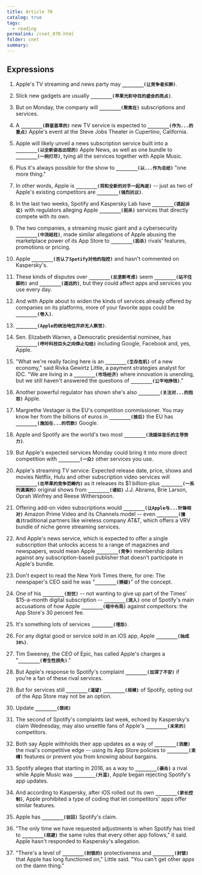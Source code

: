 ```yaml
---
title: Article 70
catalog: true
tags: 
  - reading
permalink: /cnet_070.html
folder: cnet
summary: 
---
```


## Expressions

1.  Apple's TV streaming and news party may <b data-toggle="tooltip" data-original-title="{{site.data.cans.g0_a}}">`________(让竞争者买醉)`</b>.

2.  Slick new gadgets are usually <b data-toggle="tooltip" data-original-title="{{site.data.cans.g0_b}}">`________(苹果光彩夺目的盛会的亮点)`</b>. 

3.  But on Monday, the company will <b data-toggle="tooltip" data-original-title="{{site.data.cans.g0_c}}">`________(聚焦在)`</b> subscriptions and services.

4.  A <b data-toggle="tooltip" data-original-title="{{site.data.cans.g0_d}}">`________(群星荟萃的)`</b> new TV service is expected to <b data-toggle="tooltip" data-original-title="{{site.data.cans.g0_d2}}">`________(作为...的重点)`</b> Apple's event at the Steve Jobs Theater in Cupertino, California. 

5.  Apple will likely unveil a news subscription service built into a <b data-toggle="tooltip" data-original-title="{{site.data.cans.g0_e}}">`________(以全新姿态出现的)`</b> Apple News, as well as one bundle to <b data-toggle="tooltip" data-original-title="{{site.data.cans.g0_e2}}">`________(一网打尽)`</b>, tying all the services together with Apple Music. 

6.  Plus it's always possible for the show to <b data-toggle="tooltip" data-original-title="{{site.data.cans.g0_f}}">`________(以...作为总结)`</b> "one more thing."

7.  In other words, Apple is <b data-toggle="tooltip" data-original-title="{{site.data.cans.g0_g}}">`________(将和全新的对手一起角逐)`</b> -- just as two of Apple's existing competitors are <b data-toggle="tooltip" data-original-title="{{site.data.cans.g0_g2}}">`________(强烈抗议)`</b>.

8.  In the last two weeks, Spotify and Kaspersky Lab have <b data-toggle="tooltip" data-original-title="{{site.data.cans.g0_h}}">`________(提起诉讼)`</b> with regulators alleging Apple <b data-toggle="tooltip" data-original-title="{{site.data.cans.g0_h2}}">`________(扼杀)`</b> services that directly compete with its own. 

9.  The two companies, a streaming music giant and a cybersecurity <b data-toggle="tooltip" data-original-title="{{site.data.cans.g0_i}}">`________(中流砥柱)`</b>, made similar allegations of Apple abusing the marketplace power of its App Store to <b data-toggle="tooltip" data-original-title="{{site.data.cans.g0_i2}}">`________(扼杀)`</b> rivals' features, promotions or pricing.

10. Apple <b data-toggle="tooltip" data-original-title="{{site.data.cans.g0_j}}">`________(否认了Spotify对他的指控)`</b> and hasn't commented on Kaspersky's. 

11. These kinds of disputes over <b data-toggle="tooltip" data-original-title="{{site.data.cans.g0_k}}">`________(反垄断考虑)`</b> seem <b data-toggle="tooltip" data-original-title="{{site.data.cans.g0_k2}}">`________(站不住脚的)`</b> and <b data-toggle="tooltip" data-original-title="{{site.data.cans.g0_k3}}">`________(遥远的)`</b>, but they could affect apps and services you use every day. 

12. And with Apple about to widen the kinds of services already offered by companies on its platforms, more of your favorite apps could be <b data-toggle="tooltip" data-original-title="{{site.data.cans.g0_l}}">`________(卷入)`</b>.

13. <b data-toggle="tooltip" data-original-title="{{site.data.cans.g0_m}}">`________(Apple的统治地位并非无人察觉)`</b>.

14. Sen. Elizabeth Warren, a Democratic presidential nominee, has <b data-toggle="tooltip" data-original-title="{{site.data.cans.g0_n}}">`________(呼吁科技巨头之间停止勾结)`</b> including Google, Facebook and, yes, Apple.

15. "What we're really facing here is an <b data-toggle="tooltip" data-original-title="{{site.data.cans.g0_o}}">`________(生存危机)`</b> of a new economy," said Rivka Gewirtz Little, a payment strategies analyst for IDC. "We are living in a <b data-toggle="tooltip" data-original-title="{{site.data.cans.g0_o2}}">`________(市场经济)`</b> where innovation is unending, but we still haven't answered the questions of <b data-toggle="tooltip" data-original-title="{{site.data.cans.g0_o3}}">`________(公平地挣钱)`</b>."

16. Another powerful regulator has shown she's also <b data-toggle="tooltip" data-original-title="{{site.data.cans.g0_p}}">`________(关注对...的抱怨)`</b> Apple.

17. Margrethe Vestager is the EU's competition commissioner. You may know her from the billions of euros in <b data-toggle="tooltip" data-original-title="{{site.data.cans.g0_q}}">`________(接后)`</b> the EU has <b data-toggle="tooltip" data-original-title="{{site.data.cans.g0_q2}}">`________(施加在...的罚款)`</b> Google. 

18. Apple and Spotify are the world's two most <b data-toggle="tooltip" data-original-title="{{site.data.cans.g0_r}}">`________(流媒体音乐的主导势力)`</b>. 

19. But Apple's expected services Monday could bring it into more direct competition with <b data-toggle="tooltip" data-original-title="{{site.data.cans.g0_s}}">`________(一众)`</b> other services you use.

20. Apple's streaming TV service: Expected release date, price, shows and movies Netflix, Hulu and other subscription video services will <b data-toggle="tooltip" data-original-title="{{site.data.cans.g0_t}}">`________(在苹果的竞争范畴内)`</b> as it releases its $1 billion-plus <b data-toggle="tooltip" data-original-title="{{site.data.cans.g0_t2}}">`________(一系列满满的)`</b> original shows from <b data-toggle="tooltip" data-original-title="{{site.data.cans.g0_t3}}">`________(诸如)`</b> J.J. Abrams, Brie Larson, Oprah Winfrey and Reese Witherspoon. 


21. Offering add-on video subscriptions would <b data-toggle="tooltip" data-original-title="{{site.data.cans.g0_u}}">`________(让Apple与...针锋相对)`</b> Amazon Prime Video and its Channels model -- even <b data-toggle="tooltip" data-original-title="{{site.data.cans.g0_u2}}">`________(撞击)`</b>traditional partners like wireless company AT&T, which offers a VRV bundle of niche genre streaming services.

22. And Apple's news service, which is expected to offer a single subscription that unlocks access to a range of magazines and newspapers, would mean Apple <b data-toggle="tooltip" data-original-title="{{site.data.cans.g0_v}}">`________(竞争)`</b> membership dollars against any subscription-based publisher that doesn't participate in Apple's bundle.

23. Don't expect to read the New York Times there, for one: The newspaper's CEO said he was "<b data-toggle="tooltip" data-original-title="{{site.data.cans.g0_w}}">`________(猜疑)`</b>" of the concept.

24. One of his <b data-toggle="tooltip" data-original-title="{{site.data.cans.g0_x}}">`________(担忧)`</b> -- not wanting to give up part of the Times' $15-a-month digital subscription -- <b data-toggle="tooltip" data-original-title="{{site.data.cans.g0_x2}}">`________(流入)`</b> one of Spotify's main accusations of how Apple <b data-toggle="tooltip" data-original-title="{{site.data.cans.g0_x3}}">`________(暗中布局)`</b> against competitors: the App Store's 30 percent fee.

25. It's something lots of services <b data-toggle="tooltip" data-original-title="{{site.data.cans.g0_y}}">`________(埋怨)`</b>.

26. For any digital good or service sold in an iOS app, Apple <b data-toggle="tooltip" data-original-title="{{site.data.cans.g0_z}}">`________(抽成30%)`</b>. 

27. Tim Sweeney, the CEO of Epic, has called Apple's charges a "<b data-toggle="tooltip" data-original-title="{{site.data.cans.g0_aa}}">`________(寄生性损失)`</b>."

28. But Apple's response to Spotify's complaint <b data-toggle="tooltip" data-original-title="{{site.data.cans.g0_bb}}">`________(加深了不安)`</b> if you're a fan of these rival services. 

29. But for services still <b data-toggle="tooltip" data-original-title="{{site.data.cans.g0_cc}}">`________(渴望)`</b> <b data-toggle="tooltip" data-original-title="{{site.data.cans.g0_cc2}}">`________(规模)`</b> of Spotify, opting out of the App Store may not be an option.

30. Update <b data-toggle="tooltip" data-original-title="{{site.data.cans.g0_dd}}">`________(禁闭)`</b>

31. The second of Spotify's complaints last week, echoed by Kaspersky's claim Wednesday, may also unsettle fans of Apple's <b data-toggle="tooltip" data-original-title="{{site.data.cans.g0_ee}}">`________(未来的)`</b> competitors. 

32. Both say Apple withholds their app updates as a way of <b data-toggle="tooltip" data-original-title="{{site.data.cans.g0_ff}}">`________(消磨)`</b> the rival's competitive edge -- using its App Store policies to <b data-toggle="tooltip" data-original-title="{{site.data.cans.g0_ff2}}">`________(束缚)`</b> features or prevent you from knowing about bargains.

33. Spotify alleges that starting in 2016, as a way to <b data-toggle="tooltip" data-original-title="{{site.data.cans.g0_gg}}">`________(袭击)`</b> a rival while Apple Music was <b data-toggle="tooltip" data-original-title="{{site.data.cans.g0_gg2}}">`________(升温)`</b>, Apple began rejecting Spotify's app updates. 

34. And according to Kaspersky, after iOS rolled out its own <b data-toggle="tooltip" data-original-title="{{site.data.cans.g0_hh}}">`________(家长控制)`</b>, Apple prohibited a type of coding that let competitors' apps offer similar features.

35. Apple has <b data-toggle="tooltip" data-original-title="{{site.data.cans.g0_ii}}">`________(驳回)`</b> Spotify's claim. 

36. "The only time we have requested adjustments is when Spotify has tried to <b data-toggle="tooltip" data-original-title="{{site.data.cans.g0_jj}}">`________(规避)`</b> the same rules that every other app follows," it said. Apple hasn't responded to Kaspersky's allegation.

37. "There's a level of <b data-toggle="tooltip" data-original-title="{{site.data.cans.g0_kk}}">`________(封锁的)`</b> protectiveness and <b data-toggle="tooltip" data-original-title="{{site.data.cans.g0_kk2}}">`________(封锁)`</b> that Apple has long functioned on," Little said. "You can't get other apps on the damn thing."